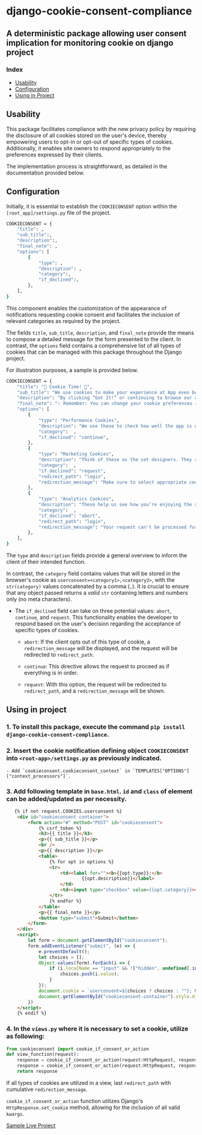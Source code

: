 # django-cookie-consent-compliance

## A deterministic package allowing user consent implication for monitoring cookie on django project

### Index

- [Usability](#usability)
- [Configuration](#configuration)
- [Using in Project](#using-in-project)


## <a name="usability"></a>Usability
This package facilitates compliance with the new privacy policy by requiring the disclosure of all cookies stored on the user's device, thereby empowering users to opt-in or opt-out of specific types of cookies. Additionally, it enables site owners to respond appropriately to the preferences expressed by their clients. 

The implementation process is straightforward, as detailed in the documentation provided below.

## <a name="configuration"></a>Configuration

Initially, it is essential to establish the `COOKIECONSENT` option within the `[root_app]/settings.py` file of the project.


```sh
COOKIECONSENT = {
    "title": ,
    "sub_title":,
    "description":,
    "final_note": ,
    "options": [
        {
            "type": ,
            "description": ,
            "category":,
            "if_declined":,
        },
    ],
}
```

This component enables the customization of the appearance of notifications requesting cookie consent and facilitates the inclusion of relevant categories as required by the project.

The fields `title`, `sub_title`, `description`, and `final_note` provide the means to compose a detailed message for the form presented to the client. In contrast, the `options` field contains a comprehensive list of all types of cookies that can be managed with this package throughout the Django project. 

For illustration purposes, a sample is provided below.

```sh
COOKIECONSENT = {
    "title": "🍪 Cookie Time! 🍪",
    "sub_title": "We use cookies to make your experience at App even better! 🎭",
    "description": "By clicking “Got It!” or continuing to browse our app, you’re accepting our use of cookies (no, not the chocolate chip ones, unfortunately 😅). Here's how we use them:",
    "final_note": "💡 Remember: You can change your cookie preferences anytime via your browser settings if you're not fully on board. But don't worry, the cookies we use are harmless — no magical powers or teleportation here, promise! 😉",
    "options": [
        {
            "type": "Performance Cookies",
            "description": "We use these to check how well the app is doing. They help us improve the experience, so you can enjoy our digital theatre even more.",
            "category":  ,
            "if_declined": "continue",
        },
        {
            "type": "Marketing Cookies",
            "description": "Think of these as the set designers. They remember your preferences, like your language or favorite settings, so you don’t have to keep telling us every time you return.",
            "category":  ,
            "if_declined": "request",
            "redirect_path": "login",
            "redirection_message": "Make sure to select appropriate cookie to continue further.",
        },
        {
            "type": "Analytics Cookies",
            "description": "These help us see how you’re enjoying the show. We gather data to make the app better, so you’ll keep coming back for the encore. 🎤",
            "category":  ,
            "if_declined": "abort",
            "redirect_path": "login",
            "redirection_message": "Your request can't be processed further because some cookies are not present.",
        },
    ],
}
```


The `type` and `description` fields provide a general overview to inform the client of their intended function.

In contrast, the `category` field contains values that will be stored in the browser's cookie as `userconsent=<category1>,<category2>`, with the `str(category)` values concatenated by a comma (`,`). It is crucial to ensure that any object passed returns a *valid* `str` containing letters and numbers only (no meta characters).

+ The `if_declined` field can take on three potential values: `abort`, `continue`, and `request`. This functionality enables the developer to respond based on the user's decision regarding the acceptance of specific types of cookies.
    - `abort`: If the client opts out of this type of cookie, a `redirection_message` will be displayed, and the request will be redirected to `redirect_path`.

    - `continue`: This directive allows the request to proceed as if everything is in order.

    - `request`: With this option, the request will be redirected to `redirect_path`, and a `redirection_message` will be shown.

## <a name="using-in-project"></a>Using in project

### 1. To install this package, execute the command `pip install django-cookie-consent-compliance`.


### 2. Insert the cookie notification defining object `COOKIECONSENT` into `<root-app>/settings.py` as previously indicated.

    - Add `cookieconsent.cookieconsent_context` in `TEMPLATES["OPTIONS"]["context_processors"]`.

### 3. Add following template in `base.html`. `id` and `class` of element can be added/updated as per necessity.

```html
   {% if not request.COOKIES.userconsent %}
    <div id="cookieconsent-container">
        <form action="#" method="POST" id="cookieconsent">
            {% csrf_token %}
            <h3>{{ title }}</h3>
            <p>{{ sub_title }}</p>
            <br />
            <p>{{ description }}</p>
            <table>
                {% for opt in options %}
                <tr>
                    <td><label for=""><b>{{opt.type}}:</b>
                            {{opt.description}}</label>
                    </td>
                    <td><input type="checkbox" value={{opt.category}}></td>
                </tr>
                {% endfor %}
            </table>
            <p>{{ final_note }}</p>
            <button type="submit">Submit</button>
        </form>
    </div>
    <script>
        let form = document.getElementById("cookieconsent");
        form.addEventListener("submit", (e) => {
            e.preventDefault();
            let choices = [];
            Object.values(form).forEach(i => {
                if (i.localName == "input" && !["hidden", undefined].includes(i.type) && i.checked) {
                    choices.push(i.value);
                }
            });
            document.cookie = `userconsent=${choices ? choices : ""}; Max-Age=2592000; path=/; SameSite=strict; Secure;`;
            document.getElementById("cookieconsent-container").style.display = "none";
        })
    </script>
    {% endif %}
```

### 4. In the `views.py` where it is necessary to set a cookie, utilize as following:

```py
from cookieconsent import cookie_if_consent_or_action
def view_function(request):
    response = cookie_if_consent_or_action(request:HttpRequest, response: HttpResponse, category1, "lang", value="en")
    response = cookie_if_consent_or_action(request:HttpRequest, response: HttpResponse, category2, "theme", value="auto")
    return response
```

If all types of cookies are utilized in a view, last `redirect_path` with cumulative `redirection_message`.

`cookie_if_consent_or_action` function utilizes Django's `HttpResponse.set_cookie` method, allowing for the inclusion of all valid `kwargs`.

[Sample Live Project](https://py2s.pythonanywhere.com/)
